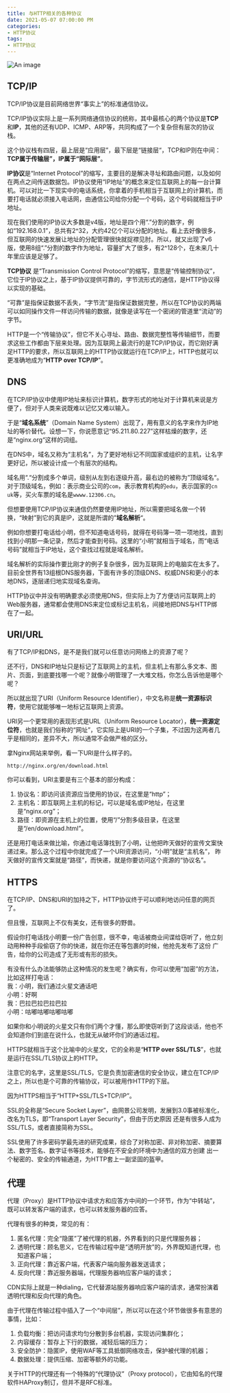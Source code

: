 ```yaml
---
title: 与HTTP相关的各种协议
date: 2021-05-07 07:00:00 PM
categories:
- HTTP协议
tags:
- HTTP协议
---
```

![An image](/img/HTTP-03.png)
## TCP/IP
TCP/IP协议是目前网络世界“事实上”的标准通信协议。  

TCP/IP协议实际上是一系列网络通信协议的统称，其中最核心的两个协议是**TCP**和**IP**，其他的还有UDP、ICMP、ARP等，共同构成了一个复杂但有层次的协议栈。  

这个协议栈有四层，最上层是“应用层”，最下层是“链接层“，TCP和IP则在中间：**TCP属于传输层”，IP属于“网际层”**。  

**IP协议**是“Internet Protocol”的缩写，主要目的是解决寻址和路由问题，以及如何在两点之间传送数据包。IP协议使用“IP地址”的概念来定位互联网上的每一台计算机。可以对比一下现实中的电话系统，你拿着的手机相当于互联网上的计算机，而要打电话就必须接入电话网，由通信公司给你分配一个号码，这个号码就相当于IP地址。  

现在我们使用的IP协议大多数是v4版，地址是四个用“.”分割的数字，例如“192.168.0.1”，总共有2^32，大约42亿个可以分配的地址。看上去好像很多，但互联网的快速发展让地址的分配管理很快就捉襟见肘。所以，就又出现了v6版，使用8组“.”分割的数字作为地址，容量扩大了很多，有2^128个，在未来几十年里应该是足够了。  

**TCP协议** 是“Transmission Control Protocol”的缩写，意思是“传输控制协议”，它位于IP协议之上，基于IP协议提供可靠的，字节流形式的通信，是HTTP协议得以实现的基础。  

“可靠”是指保证数据不丢失，“字节流”是指保证数据完整，所以在TCP协议的两端可以如同操作文件一样访问传输的数据，就像是读写在一个密闭的管道里“流动”的字节。  

HTTP是一个“传输协议”，但它不关心寻址、路由、数据完整性等传输细节，而要求这些工作都由下层来处理。因为互联网上最流行的是TCP/IP协议，而它刚好满足HTTP的要求，所以互联网上的HTTP协议就运行在TCP/IP上，HTTP也就可以更准确地成为“**HTTP over TCP/IP**”。  

## DNS
在TCP/IP协议中使用IP地址来标识计算机，数字形式的地址对于计算机来说是方便了，但对于人类来说既难以记忆又难以输入。  

于是“**域名系统**”（Domain Name System）出现了，用有意义的名字来作为IP地址的等价替代。设想一下，你说愿意记“95.211.80.227”这样枯燥的数字，还是“nginx.org“这样的词组。  

在DNS中，域名又称为“主机名”，为了更好地标记不同国家或组织的主机，让名字更好记，所以被设计成一个有层次的结构。  

域名用“.“分割成多个单词，级别从左到右逐级升高，最右边的被称为”顶级域名“。对于顶级域名，例如：表示商业公司的`com`，表示教育机构的`edu`，表示国家的`cn` `uk`等，买火车票的域名是`wwww.12306.cn`。  

但想要使用TCP/IP协议来通信仍然要使用IP地址，所以需要把域名做一个转换，“映射”到它的真是IP，这就是所谓的”**域名解析**“。  

例如你想要打电话给小明，但不知道电话号码，就得在号码簿一项一项地找，直到找到小明那一条记录，然后才能查到号码。这里的“小明”就相当于域名，而“电话号码”就相当于IP地址，这个查找过程就是域名解析。  

域名解析的实际操作要比刚才的例子复杂很多，因为互联网上的电脑实在太多了。目前全世界有13组根DNS服务器，下面有许多的顶级DNS、权威DNS和更小的本地DNS，逐层递归地实现域名查询。  

HTTP协议中并没有明确要求必须使用DNS，但实际上为了方便访问互联网上的Web服务器，通常都会使用DNS来定位或标记主机名，间接地把DNS与HTTP绑在了一起。  

## URI/URL
有了TCP/IP和DNS，是不是我们就可以任意访问网络上的资源了呢？  

还不行，DNS和IP地址只是标记了互联网上的主机，但主机上有那么多文本、图片、页面，到底要找哪一个呢？就像小明管理了一大堆文档，你怎么告诉他是哪个呢？  

所以就出现了URI（Uniform Resource Identifier），中文名称是**统一资源标识符**，使用它就能够唯一地标记互联网上资源。  

URI另一个更常用的表现形式是URL（Uniform Resource Locator），**统一资源定位符**，也就是我们俗称的“网址”，它实际上是URI的一个子集，不过因为这两者几乎是相同的，差异不大，所以通常不会做严格的区分。  

拿Nginx网站来举例，看一下URI是什么样子的。
```
http://nginx.org/en/download.html
```
你可以看到，URI主要是有三个基本的部分构成：  
1. 协议名：即访问该资源应当使用的协议，在这里是“http”；
2. 主机名：即互联网上主机的标记，可以是域名或IP地址，在这里是“nginx.org”；
3. 路径：即资源在主机上的位置，使用“/”分割多级目录，在这里是“/en/download.html”。  

还是用打电话来做比喻，你通过电话簿找到了小明，让他把昨天做好的宣传文案快递过来。那么这个过程中你就完成了一个URI资源访问，“小明”就是“主机名”，
昨天做好的宣传文案就是“路径”，而快递，就是你要访问这个资源的“协议名”。

## HTTPS
在TCP/IP、DNS和URI的加持之下，HTTP协议终于可以顺利地访问任意的网页了。  

但且慢，互联网上不仅有美女，还有很多的野兽。  

假设你打电话找小明要一份广告创意，很不幸，电话被商业间谍给窃听了，他立刻动用种种手段偷窃了你的快递，就在你还在等包裹的时候，他抢先发布了这份
广告，给你的公司造成了无形或有形的损失。  

有没有什么办法能够防止这种情况的发生呢？确实有，你可以使用“加密”的方法，比如这样打电话：  
我：小明，我们通过火星文通话吧  
小明：好啊  
我：巴拉巴拉巴拉巴拉  
小明：咕嘟咕嘟咕嘟咕嘟  

如果你和小明说的火星文只有你们两个才懂，那么即使窃听到了这段谈话，他也不会知道你们到底在说什么，也就无从破坏你们的通话过程。 

HTTPS就相当于这个比喻中的火星文，它的全称是“**HTTP over SSL/TLS**”，也就是运行在SSL/TLS协议上的HTTP。  

注意它的名字，这里是SSL/TLS，它是负责加密通信的安全协议，建立在TCP/IP之上，所以也是个可靠的传输协议，可以被用作HTTP的下层。  

因为HTTPS相当于“HTTP+SSL/TLS+TCP/IP”。  

SSL的全称是“Secure Socket Layer”，由网景公司发明，发展到3.0事被标准化，改名为TLS，即“Transport Layer Security”，但由于历史原因
还是有很多人成为SSL/TLS，或者直接简称为SSL。  

SSL使用了许多密码学最先进的研究成果，综合了对称加密、非对称加密、摘要算法、数字签名、数字证书等技术，能够在不安全的环境中为通信的双方创建
出一个秘密的、安全的传输通道，为HTTP套上一副坚固的盔甲。  

## 代理
代理（Proxy）是HTTP协议中请求方和应答方中间的一个环节，作为“中转站”，既可以转发客户端的请求，也可以转发服务器的应答。  

代理有很多的种类，常见的有：  
1. 匿名代理：完全“隐匿”了被代理的机器，外界看到的只是代理服务器；  
2. 透明代理：顾名思义，它在传输过程中是“透明开放”的，外界既知道代理，也知道客户端；  
3. 正向代理：靠近客户端，代表客户端向服务器发送请求；  
4. 反向代理：靠近服务器端，代理服务器响应客户端的请求；  

CDN实际上就是一种dialing，它代替源站服务器响应客户端的请求，通常扮演着透明代理和反向代理的角色。  

由于代理在传输过程中插入了一个“中间层”，所以可以在这个环节做很多有意思的事情，比如：  
1. 负载均衡：把访问请求均匀分散到多台机器，实现访问集群化；  
2. 内容缓存：暂存上下行的数据，减轻后端的压力；
3. 安全防护：隐匿IP，使用WAF等工具抵御网络攻击，保护被代理的机器；  
4. 数据处理：提供压缩、加密等额外的功能。  

关于HTTP的代理还有一个特殊的“代理协议”（Proxy protocol），它由知名的代理软件HAProxy制订，但并不是RFC标准。

